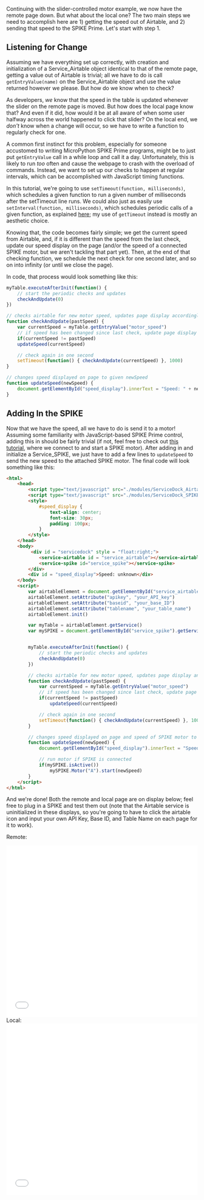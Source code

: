 Continuing with the slider-controlled motor example, we now have the remote page down. But what about the local one? The two main steps we need to accomplish here are 1) getting the speed out of Airtable, and 2) sending that speed to the SPIKE Prime. Let's start with step 1.

## Listening for Change
Assuming we have everything set up correctly, with creation and initialization of a Service_Airtable object identical to that of the remote page, getting a value out of Airtable is trivial; all we have to do is call `getEntryValue(name)` on the Service_Airtable object and use the value returned however we please. But how do we know when to check?

As developers, *we* know that the speed in the table is updated whenever the slider on the remote page is moved. But how does the local page know that? And even if it did, how would it be at all aware of when some user halfway across the world happened to click that slider? On the local end, we *don't* know when a change will occur, so we have to write a function to regularly check for one.

A common first instinct for this problem, especially for someone accustomed to writing MicroPython SPIKE Prime programs, might be to just put `getEntryValue` call in a while loop and call it a day. Unfortunately, this is likely to run *too* often and cause the webpage to crash with the overload of commands. Instead, we want to set up our checks to happen at regular intervals, which can be accomplished with JavaScript timing functions.

In this tutorial, we're going to use `setTimeout(function, milliseconds)`, which schedules a given function to run a given number of milliseconds after the setTimeout line runs. We could also just as easily use `setInterval(function, milliseconds)`, which schedules periodic calls of a given function, as explained [here](https://www.w3schools.com/js/js_timing.asp); my use of `getTimeout` instead is mostly an aesthetic choice. 

Knowing that, the code becomes fairly simple; we get the current speed from Airtable, and, if it is different than the speed from the last check, update our speed display on the page (and/or the speed of a connected SPIKE motor, but we aren't tackling that part yet). Then, at the end of that checking function, we schedule the next check for one second later, and so on into infinity (or until we close the page).

In code, that process would look something like this:

```javascript
myTable.executeAfterInit(function() {
    // start the periodic checks and updates
    checkAndUpdate(0)
})

// checks airtable for new motor speed, updates page display accordingly, and sets up next check if program is still active
function checkAndUpdate(pastSpeed) {
    var currentSpeed = myTable.getEntryValue("motor_speed")
    // if speed has been changed since last check, update page display
    if(currentSpeed != pastSpeed)
    updateSpeed(currentSpeed)

    // check again in one second
    setTimeout(function() { checkAndUpdate(currentSpeed) }, 1000)
}

// changes speed displayed on page to given newSpeed
function updateSpeed(newSpeed) {
    document.getElementById("speed_display").innerText = "Speed: " + newSpeed;
}
```

## Adding In the SPIKE
Now that we have the speed, all we have to do is send it to a motor! Assuming some familiarity with JavaScript-based SPIKE Prime control, adding this in should be fairly trivial (if not, feel free to check out [this tutorial](https://tuftsceeo.github.io/SPIKE-Web-Interface/tutorial-exampleSpikeServiceBasicMotor.html), where we connect to and start a SPIKE motor). After adding in and initialize a Service_SPIKE, we just have to add a few lines to `updateSpeed` to send the new speed to the attached SPIKE motor. The final code will look something like this:

```HTML
<html>
    <head>
        <script type="text/javascript" src="./modules/ServiceDock_Airtable.js"></script>
        <script type="text/javascript" src="./modules/ServiceDock_SPIKE.js"></script>
        <style>
            #speed_display {
                text-align: center;
                font-size: 30px;
                padding: 100px;
            }
        </style>
    </head>
    <body>
         <div id = "servicedock" style = "float:right;">
            <service-airtable id = "service_airtable"></service-airtable>
            <service-spike id="service_spike"></service-spike>
        </div>
        <div id = "speed_display">Speed: unknown</div>
    </body>
    <script>
        var airtableElement = document.getElementById("service_airtable")
        airtableElement.setAttribute("apikey", "your_API_key")
        airtableElement.setAttribute("baseid", "your_base_ID")
        airtableElement.setAttribute("tablename", "your_table_name")
        airtableElement.init()

        var myTable = airtableElement.getService()
        var mySPIKE = document.getElementById("service_spike").getService()


        myTable.executeAfterInit(function() {
            // start the periodic checks and updates
            checkAndUpdate(0)
        })

        // checks airtable for new motor speed, updates page display and SPIKE motor accordingly, and sets up next check if program is still active
        function checkAndUpdate(pastSpeed) {
            var currentSpeed = myTable.getEntryValue("motor_speed")
            // if speed has been changed since last check, update page display
            if(currentSpeed != pastSpeed)
                updateSpeed(currentSpeed)

            // check again in one second
            setTimeout(function() { checkAndUpdate(currentSpeed) }, 1000)
        }

        // changes speed displayed on page and speed of SPIKE motor to given newSpeed
        function updateSpeed(newSpeed) {
            document.getElementById("speed_display").innerText = "Speed: " + newSpeed

            // run motor if SPIKE is connected
            if(mySPIKE.isActive())
                mySPIKE.Motor("A").start(newSpeed)
        }
    </script>
</html>
```
And we're done! Both the remote and local page are on display below; feel free to plug in a SPIKE and test them out (note that the Airtable service is uninitialized in these displays, so you're going to have to click the airtable icon and input your own API Key, Base ID, and Table Name on each page for it to work).

Remote:
<iframe id="remote-example-result" width="100%" height="450" frameborder="0" src="servicedock_airtableSimpleRemote.html"></iframe>
Local:
<iframe id="local-example-result" width="100%" height="450" frameborder="0" src="servicedock_airtableSimpleLocal.html"></iframe>